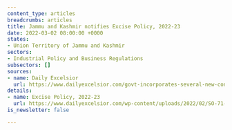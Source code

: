 ```yaml
---
content_type: articles
breadcrumbs: articles
title: Jammu and Kashmir notifies Excise Policy, 2022-23
date: 2022-03-02 08:00:00 +0000
states:
- Union Territory of Jammu and Kashmir
sectors:
- Industrial Policy and Business Regulations
subsectors: []
sources:
- name: Daily Excelsior
  url: https://www.dailyexcelsior.com/govt-incorporates-several-new-conditions-in-new-excise-policy/
details:
- name: Excise Policy, 2022-23
  url: https://www.dailyexcelsior.com/wp-content/uploads/2022/02/SO-71-Excise-Policy-2022-23-dated-22.02.2022.pdf
is_newsletter: false

---
```

